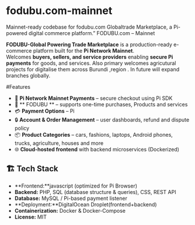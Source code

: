 # fodubu.com-mainnet
Mainnet-ready codebase for fodubu.com Globaltrade Marketplace, a Pi-powered digital commerce platform.”
FODUBU.com – Mainnet

**FODUBU-Global Powering Trade Marketplace** is a production-ready e-commerce platform built for the **Pi Network Mainnet**.  
Welcomes **buyers, sellers, and service providers** enabling **secure Pi payments** for goods, and services.
Also primary welcomes agricutural projects for digitalise them across Burundi ,region .
In future will expand branches globally.

#Features
* 🔑 **Pi Network Mainnet Payments** – secure checkout using Pi SDK  
* 🛒 ** FODUBU ** – supports  one-time purchases, Products and services  
* 💳 **Payment Options** – Pi  
* 🔒 **Account & Order Management** – user dashboards, refund and dispute policy  
* 📦 **Product Categories** – cars, fashions, laptops, Android phones, trucks, agriculture, houses and more  
* 🌐 **Cloud-hosted frontend** with backend microservices (Dockerized)

## 🏗️ Tech Stack
* **Frontend:**javascript (optimized for Pi Browser)  
* **Backend:** PHP, SQL (database structure & queries), CSS, REST API  
* **Database:** MySQL / Pi-based payment listener  
* **Deployment:**DigitalOcean Droplet(frontend+backend)  
* **Containerization:** Docker & Docker-Compose  
* **License:** MIT  
